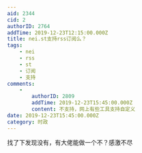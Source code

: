 ```yaml
---
aid: 2344
cid: 2
authorID: 2764
addTime: 2019-12-23T12:15:00.000Z
title: nei.st支持rss订阅么？
tags:
    - nei
    - rss
    - st
    - 订阅
    - 支持
comments:
    -
        authorID: 2809
        addTime: 2019-12-23T15:45:00.000Z
        content: 不支持，网上有些工具支持自定义
date: 2019-12-23T15:45:00.000Z
category: 时政
---
```


找了下发现没有，有大佬能做一个不？感激不尽
